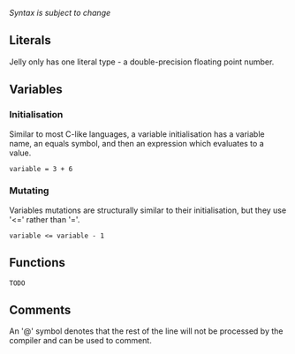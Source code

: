 *Syntax is subject to change*

## Literals
Jelly only has one literal type - a double-precision floating point number.

## Variables
### Initialisation
Similar to most C-like languages, a variable initialisation has a variable name, an equals symbol, and then an expression which evaluates to a value.

```
variable = 3 + 6
```

### Mutating
Variables mutations are structurally similar to their initialisation, but they use '<=' rather than '='.

```
variable <= variable - 1
```

## Functions
`TODO`

## Comments
An '@' symbol denotes that the rest of the line will not be processed by the compiler and can be used to comment.
